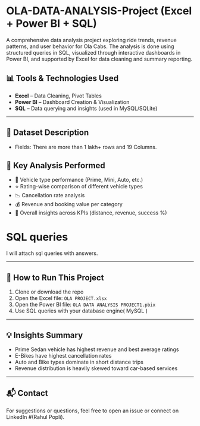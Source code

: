 # OLA-DATA-ANALYSIS-Project (Excel + Power BI + SQL)
A comprehensive data analysis project exploring ride trends, revenue patterns, and user behavior for Ola Cabs. The analysis is done using structured queries in SQL, visualized through interactive dashboards in Power BI, and supported by Excel for data cleaning and summary reporting.

## 📊 Tools & Technologies Used

- **Excel** – Data Cleaning, Pivot Tables  
- **Power BI** – Dashboard Creation & Visualization  
- **SQL** – Data querying and insights (used in MySQL/SQLite)
---

## 📁 Dataset Description

- Fields: There are more than 1 lakh+ rows and 19 Columns.

## 🧠 Key Analysis Performed

- 🚗 Vehicle type performance (Prime, Mini, Auto, etc.)
- ⭐ Rating-wise comparison of different vehicle types
- 📉 Cancellation rate analysis
- 💰 Revenue and booking value per category
- 📍 Overall insights across KPIs (distance, revenue, success %)

# SQL queries 
I will attach sql queries with answers.

---
## 🚀 How to Run This Project

1. Clone or download the repo
2. Open the Excel file: `OLA PROJECT.xlsx`
3. Open the Power BI file: `OLA DATA ANALYSIS PROJECT1.pbix`
4. Use SQL queries with your database engine( MySQL )

---

## 💡 Insights Summary

- Prime Sedan vehicle has highest revenue and best average ratings
- E-Bikes have highest cancellation rates
- Auto and Bike types dominate in short distance trips
- Revenue distribution is heavily skewed toward car-based services
---

## 📬 Contact
For suggestions or questions, feel free to open an issue or connect on LinkedIn #(Rahul Popli).

